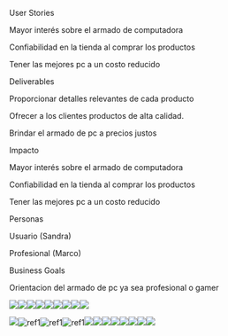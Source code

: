 ﻿User Stories



Mayor interés sobre el armado de computadora

Confiabilidad en la tienda al comprar los productos

Tener las mejores pc a un costo reducido




Deliverables



Proporcionar detalles relevantes de cada producto

Ofrecer a los clientes productos de alta calidad.

Brindar el armado de pc a precios justos



Impacto



Mayor interés sobre el armado de computadora

Confiabilidad en la tienda al comprar los productos

Tener las mejores pc a un costo reducido




Personas



Usuario (Sandra)



Profesional (Marco)

Business Goals



Orientacion del armado de pc ya sea profesional o gamer

![](Aspose.Words.f0502db7-1a81-4d17-97ba-f8cf033c1a82.001.png)![](Aspose.Words.f0502db7-1a81-4d17-97ba-f8cf033c1a82.002.png)![](Aspose.Words.f0502db7-1a81-4d17-97ba-f8cf033c1a82.003.png)![](Aspose.Words.f0502db7-1a81-4d17-97ba-f8cf033c1a82.004.png)![](Aspose.Words.f0502db7-1a81-4d17-97ba-f8cf033c1a82.005.png)![](Aspose.Words.f0502db7-1a81-4d17-97ba-f8cf033c1a82.006.png)![](Aspose.Words.f0502db7-1a81-4d17-97ba-f8cf033c1a82.007.png)![](Aspose.Words.f0502db7-1a81-4d17-97ba-f8cf033c1a82.008.png)![](Aspose.Words.f0502db7-1a81-4d17-97ba-f8cf033c1a82.009.png) 

![](Aspose.Words.f0502db7-1a81-4d17-97ba-f8cf033c1a82.010.png)![ref1]![ref1]![ref1]![](Aspose.Words.f0502db7-1a81-4d17-97ba-f8cf033c1a82.012.png)![](Aspose.Words.f0502db7-1a81-4d17-97ba-f8cf033c1a82.013.png)![](Aspose.Words.f0502db7-1a81-4d17-97ba-f8cf033c1a82.014.png)![](Aspose.Words.f0502db7-1a81-4d17-97ba-f8cf033c1a82.015.png)![](Aspose.Words.f0502db7-1a81-4d17-97ba-f8cf033c1a82.016.png)![](Aspose.Words.f0502db7-1a81-4d17-97ba-f8cf033c1a82.017.png)![](Aspose.Words.f0502db7-1a81-4d17-97ba-f8cf033c1a82.018.png)![](Aspose.Words.f0502db7-1a81-4d17-97ba-f8cf033c1a82.019.png)

[ref1]: Aspose.Words.f0502db7-1a81-4d17-97ba-f8cf033c1a82.011.png
